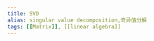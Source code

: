 ```yaml
---
title: SVD
alias: singular value decomposition,奇异值分解
tags: [[Matrix]], [[linear algebra]]
---
```


##